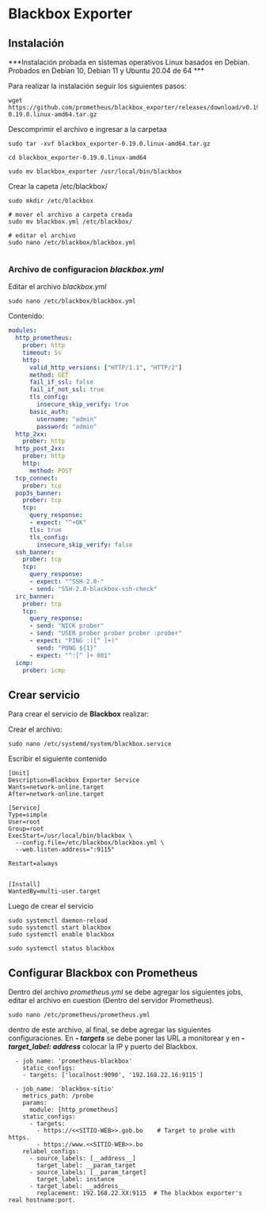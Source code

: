 # Blackbox Exporter
## Instalación
***Instalación probada en sistemas operativos Linux basados en Debian. Probados en Debian 10, Debian 11 y Ubuntu 20.04 de 64 ***

Para realizar la instalación seguir los siguientes pasos:

```shell
wget https://github.com/prometheus/blackbox_exporter/releases/download/v0.19.0/blackbox_exporter-0.19.0.linux-amd64.tar.gz
```

Descomprimir el archivo e ingresar a la carpetaa
```shell
sudo tar -xvf blackbox_exporter-0.19.0.linux-amd64.tar.gz

cd blackbox_exporter-0.19.0.linux-amd64

sudo mv blackbox_exporter /usr/local/bin/blackbox
```

Crear la capeta /etc/blackbox/
```shell
sudo mkdir /etc/blackbox
```


```shell
# mover el archivo a carpeta creada
sudo mv blackbox.yml /etc/blackbox/

# editar el archivo
sudo nano /etc/blackbox/blackbox.yml
```

```
```

### Archivo de configuracion *blackbox.yml*
Editar el archivo *blackbox.yml*
```shell
sudo nano /etc/blackbox/blackbox.yml
```

Contenido:
```yml
modules:
  http_prometheus:
    prober: http
    timeout: 5s
    http:
      valid_http_versions: ["HTTP/1.1", "HTTP/2"]
      method: GET
      fail_if_ssl: false
      fail_if_not_ssl: true
      tls_config:
        insecure_skip_verify: true
      basic_auth:
        username: "admin"
        password: "admin"
  http_2xx:
    prober: http
  http_post_2xx:
    prober: http
    http:
      method: POST
  tcp_connect:
    prober: tcp
  pop3s_banner:
    prober: tcp
    tcp:
      query_response:
      - expect: "^+OK"
      tls: true
      tls_config:
        insecure_skip_verify: false
  ssh_banner:
    prober: tcp
    tcp:
      query_response:
      - expect: "^SSH-2.0-"
      - send: "SSH-2.0-blackbox-ssh-check"
  irc_banner:
    prober: tcp
    tcp:
      query_response:
      - send: "NICK prober"
      - send: "USER prober prober prober :prober"
      - expect: "PING :([^ ]+)"
        send: "PONG ${1}"
      - expect: "^:[^ ]+ 001"
  icmp:
    prober: icmp
```
## Crear servicio

Para crear el servicio de **Blackbox** realizar:

Crear el archivo:

```shell
sudo nano /etc/systemd/system/blackbox.service
```

Escribir el siguiente contenido
```shell
[Unit]
Description=Blackbox Exporter Service
Wants=network-online.target
After=network-online.target

[Service]
Type=simple
User=root
Group=root
ExecStart=/usr/local/bin/blackbox \
  --config.file=/etc/blackbox/blackbox.yml \
  --web.listen-address=":9115"

Restart=always


[Install]
WantedBy=multi-user.target
```

Luego de crear el servicio

```
sudo systemctl daemon-reload
sudo systemctl start blackbox
sudo systemctl enable blackbox

sudo systemctl status blackbox
```
## Configurar Blackbox con Prometheus

Dentro del archivo *prometheus.yml* se debe agregar los siguientes jobs, editar el archivo en cuestion (Dentro del servidor Prometheus).

```
sudo nano /etc/prometheus/prometheus.yml
```

dentro de este archivo, al final, se debe agregar las siguientes configuraciones. En ***- targets*** se debe poner las URL a monitorear y en ***- target_label: __address__*** colocar la IP y puerto del Blackbox.

```
  - job_name: 'prometheus-blackbox'
    static_configs:
    - targets: ['localhost:9090', '192.168.22.16:9115']

  - job_name: 'blackbox-sitio'
    metrics_path: /probe
    params:
      module: [http_prometheus]
    static_configs:
      - targets:
        - https://<<SITIO-WEB>>.gob.bo    # Target to probe with https.
        - https://www.<<SITIO-WEB>>.bo
    relabel_configs:
      - source_labels: [__address__]
        target_label: __param_target
      - source_labels: [__param_target]
        target_label: instance
      - target_label: __address__
        replacement: 192.168.22.XX:9115  # The blackbox exporter's real hostname:port.

```
